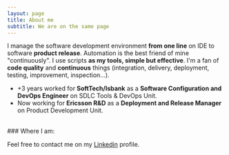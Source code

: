 ```yaml
---
layout: page
title: About me
subtitle: We are on the same page
---
```


I manage the software development environment **from one line** on IDE to software **product release**. 
Automation is the best friend of mine "continuously". I use scripts **as my tools, simple but effective**. I'm a fan of **code quality** and **continuous** things (integration, delivery, deployment, testing, improvement, inspection...).

- +3 years worked for **SoftTech/Isbank** as a **Software Configuration and DevOps Engineer** on SDLC Tools & DevOps Unit.
- Now working for **Ericsson R&D** as a **Deployment and Release Manager** on Product Development Unit.

<br>
### Where I am:

Feel free to contact me on my [Linkedin](https://www.linkedin.com/in/emredundar) profile.

